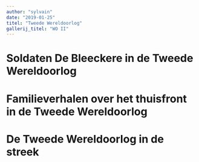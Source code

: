 ```yaml
---
author: "sylvain"
date: "2019-01-25"
titel: "Tweede Wereldoorlog"
gallerij_titel: "WO II"
---
```

# Soldaten De Bleeckere in de Tweede Wereldoorlog

# Familieverhalen over het thuisfront in de Tweede Wereldoorlog


# De Tweede Wereldoorlog in de streek
 

